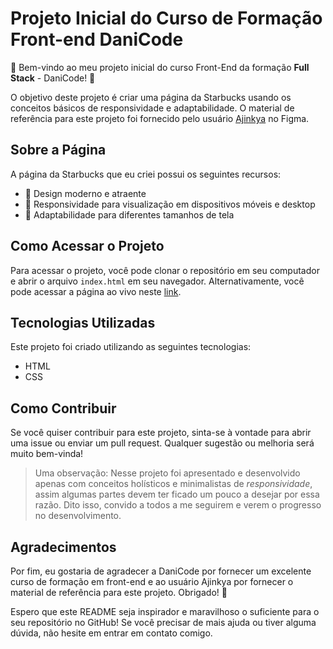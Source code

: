 

# Projeto Inicial do Curso de Formação Front-end DaniCode

🚀 Bem-vindo ao meu projeto inicial do curso Front-End da formação **Full Stack** - DaniCode! 🚀

O objetivo deste projeto é criar uma página da Starbucks usando os conceitos básicos de responsividade e adaptabilidade. O material de referência para este projeto foi fornecido pelo usuário [Ajinkya](!https://www.figma.com/community/file/1118108458858472573) no Figma.

## Sobre a Página

A página da Starbucks que eu criei possui os seguintes recursos:

-   🌟 Design moderno e atraente
-   🌟 Responsividade para visualização em dispositivos móveis e desktop
-   🌟 Adaptabilidade para diferentes tamanhos de tela

## Como Acessar o Projeto

Para acessar o projeto, você pode clonar o repositório em seu computador e abrir o arquivo `index.html` em seu navegador. Alternativamente, você pode acessar a página ao vivo neste [link](!https://samcolt36.github.io/dev-front-end-initial-danicode-project-01-/).

## Tecnologias Utilizadas

Este projeto foi criado utilizando as seguintes tecnologias:

-   HTML
-   CSS

## Como Contribuir

Se você quiser contribuir para este projeto, sinta-se à vontade para abrir uma issue ou enviar um pull request. Qualquer sugestão ou melhoria será muito bem-vinda! 
>Uma observação: Nesse projeto foi apresentado e desenvolvido apenas com conceitos holísticos e minimalistas de *responsividade*, assim algumas partes devem ter ficado um pouco a desejar por essa razão. Dito isso, convido a todos a me seguirem e verem o progresso no desenvolvimento.

## Agradecimentos

Por fim, eu gostaria de agradecer a DaniCode por fornecer um excelente curso de formação em front-end e ao usuário Ajinkya por fornecer o material de referência para este projeto. Obrigado! 🙏

Espero que este README seja inspirador e maravilhoso o suficiente para o seu repositório no GitHub! Se você precisar de mais ajuda ou tiver alguma dúvida, não hesite em entrar em contato comigo.
